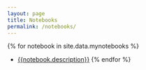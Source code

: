 ```yaml
---
layout: page
title: Notebooks
permalink: /notebooks/
---
```


{% for notebook in site.data.mynotebooks %}
* [{{notebook.description}}]({{notebook.url}})
{% endfor %}
